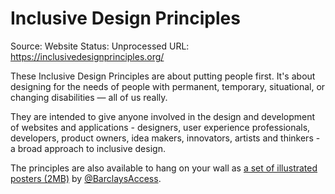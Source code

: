 # Inclusive Design Principles

Source: Website
Status: Unprocessed
URL: https://inclusivedesignprinciples.org/

These Inclusive Design Principles are about putting people first. It's about designing for the needs of people with permanent, temporary, situational, or changing disabilities — all of us really.

They are intended to give anyone involved in the design and development of websites and applications - designers, user experience professionals, developers, product owners, idea makers, innovators, artists and thinkers - a broad approach to inclusive design.

The principles are also available to hang on your wall as [a set of illustrated posters (2MB)](https://inclusivedesignprinciples.org/posters/posters.zip) by [@BarclaysAccess](https://twitter.com/BarclaysAccess).